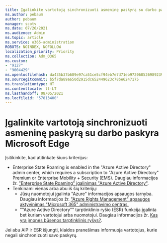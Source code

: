 ```yaml
---
title: Įgalinkite vartotoją sinchronizuoti asmeninę paskyrą su darbo paskyra Microsoft Edge
ms.author: pebaum
author: pebaum
manager: scotv
ms.date: 07/26/2021
ms.audience: Admin
ms.topic: article
ms.service: o365-administration
ROBOTS: NOINDEX, NOFOLLOW
localization_priority: Priority
ms.collection: Adm_O365
ms.custom:
- "9127"
- "9004429"
ms.openlocfilehash: da435b37b689e97ca51ce5cf94eb7e7d71eb972060526989239310fac1460628
ms.sourcegitcommit: b5f7da89a650d2915dc652449623c78be6247175
ms.translationtype: HT
ms.contentlocale: lt-LT
ms.lasthandoff: 08/05/2021
ms.locfileid: "57813400"
---
```

# <a name="enable-a-user-to-sync-a-personal-account-with-the-work-account-in-microsoft-edge"></a>Įgalinkite vartotoją sinchronizuoti asmeninę paskyrą su darbo paskyra Microsoft Edge

Įsitikinkite, kad atitinkate šiuos kriterijus:

- Enterprise State Roaming is enabled in the "Azure Active Directory" admin center, which requires a subscription to "Azure Active Directory" Premium or Enterprise Mobility + Security (EMS). Daugiau informacijos žr. ["Enterprise State Roaming" įgalinimas "Azure Active Directory"](/azure/active-directory/devices/enterprise-state-roaming-enable).
- Tenkinami vienas arba abu iš šių kriterijų:
    - Jūsų nuomotojui įgalinta "Azure" informacijos apsaugos tarnyba. Daugiau informacijos žr. ["Azure Rights Management" apsaugos aktyvinimas "Microsoft 365" administravimo centras.](/azure/information-protection/activate-office365)
    - ""Azure Active Directory"" tarptinklinio ryšio (ESR) funkcija įgalinta bet kuriam vartotojui arba nuomotojui. Daugiau informacijos žr. [Kas yra įmonės būsenos tarptinklinis ryšys?](/azure/active-directory/devices/enterprise-state-roaming-overview).

Jei abu AIP ir ESR išjungti, klaidos pranešimas informuoja vartotojus, kurie negali sinchronizuoti savo paskyrų.
